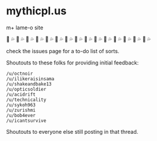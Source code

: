 # mythicpl.us
m+ lame-o site

:eggplant: :sweat_drops: :eggplant: :sweat_drops: :eggplant: :sweat_drops: :eggplant: :sweat_drops: :eggplant: :sweat_drops: :eggplant: :sweat_drops: :eggplant: :sweat_drops: :eggplant: :sweat_drops: :eggplant: :sweat_drops: :eggplant: :sweat_drops: :eggplant: :sweat_drops: :eggplant: :sweat_drops: :eggplant: :sweat_drops: :eggplant: :sweat_drops: :eggplant: :sweat_drops: 



check the issues page for a to-do list of sorts.

Shoutouts to these folks for providing initial feedback:

```
/u/octnoir
/u/ilikeraisinsama
/u/shakeandbake13
/u/opticsoldier
/u/acidrift
/u/technicality
/u/sykoh963
/u/zurishmi
/u/bob4ever
/u/icantsurvive
```

Shoutouts to everyone else still posting in that thread.
